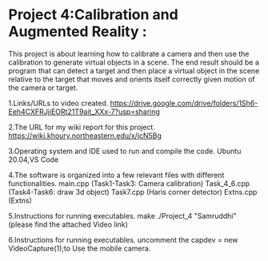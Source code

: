 # Project 4:Calibration and Augmented Reality :

This project is about learning how to calibrate a camera and then use the calibration to generate virtual objects in a scene. The end result should be a program that can detect a target and then place a virtual object in the scene relative to the target that moves and orients itself correctly given motion of the camera or target.

 
1.Links/URLs to video created.
https://drive.google.com/drive/folders/1Sh6-Eeh4CXFRJjiEORt21T9ait_XXx-7?usp=sharing

2.The URL for my wiki report for this project.
https://wiki.khoury.northeastern.edu/x/jcN5Bg

3.Operating system and IDE used to run and compile the code.
Ubuntu 20.04,VS Code


4.The software is organized into a few relevant files with different functionalities.
main.cpp (Task1-Task3: Camera calibration)
Task_4_6.cpp (Task4-Task6: draw 3d object)
Task7.cpp (Haris corner detector)
Extns.cpp (Extns)

5.Instructions for running executables.
make
./Project_4 "Samruddhi" 
(please find the attached Video link)

6.Instructions for running executables.
  uncomment the capdev = new VideoCapture(1);to Use the mobile camera.
